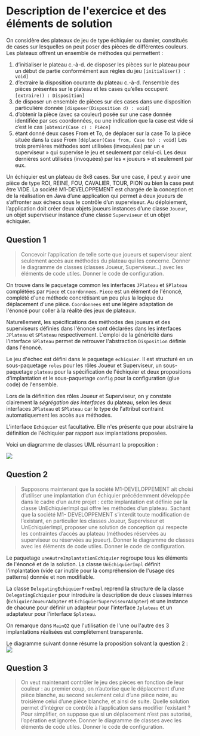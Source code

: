 # Description de l'exercice et des éléments de solution

On considère des plateaux de jeu de type échiquier ou damier, constitués de cases sur lesquelles on peut poser des pièces de différentes couleurs. Les plateaux offrent un ensemble de méthodes qui permettent :
1. d’initialiser le plateau c.-à-d. de disposer les pièces sur le plateau pour un début de partie conformément aux règles du jeu `[initialiser() : void]`
2. d’extraire la disposition courante du plateau c.-à-d. l’ensemble des pièces présentes sur le plateau et les cases qu’elles occupent `[extraire() : Disposition]`
3. de disposer un ensemble de pièces sur des cases dans une disposition particulière donnée `[disposer(Disposition d) : void]`
4. d’obtenir la pièce (avec sa couleur) posée sur une case donnée identifiée par ses coordonnées, ou une indication que la case est vide si c’est le cas `[obtenir(Case c) : Pièce]`
5. étant donné deux cases From et To, de déplacer sur la case To la pièce située dans la case From `[déplacer(Case from, Case to) : void]`
Les trois premières méthodes sont utilisées (invoquées) par un « superviseur » qui supervise le jeu et seulement par celui-ci. Les deux dernières sont utilisées (invoquées) par les « joueurs » et seulement par eux.
        
Un échiquier est un plateau de 8x8 cases. Sur une case, il peut y avoir une pièce de type ROI, REINE, FOU, CAVALIER, TOUR, PION ou bien la case peut être VIDE.
La société M1-DEVELOPPEMENT est chargée de la conception et de la réalisation en Java d’une application qui permet à deux joueurs de s’affronter aux échecs sous le contrôle d’un superviseur. Au déploiement, l’application doit créer deux objets joueurs instances d’une classe `Joueur`, un objet superviseur instance d’une classe `Superviseur` et un objet échiquier.

## Question 1

> Concevoir l’application de telle sorte que joueurs et superviseur aient seulement accès aux méthodes du plateau qui les concerne. Donner le diagramme de classes (classes Joueur, Superviseur...) avec les éléments de code utiles. Donner le code de configuration.


On trouve dans le paquetage common les interfaces `JPlateau` et `SPlateau` complétées par `Piece` et `Coordonnees`. `Piece` est un élément de l'énoncé, complété d'une méthode concrétisant un peu plus la logique du déplacement d'une pièce. `Coordonnees` est une légère adaptation de l'énoncé pour coller à la réalité des jeux de plateaux.

Naturellement, les spécifications des méthodes des joueurs et des superviseurs définies dans l'énoncé sont déclarées dans les interfaces `JPlateau` et `SPlateau` respectivement. L'emploi de la généricité dans l'interface `SPlateau` permet de retrouver l'abstraction `Disposition` définie dans l'énoncé.

Le jeu d'échec est défini dans le paquetage `echiquier`. Il est structuré en un sous-paquetage `roles` pour les rôles Joueur et Superviseur, un sous-paquetage `plateau` pour la spécification de l'échiquier et deux propositions d'implantation et le sous-paquetage `config` pour la configuration (glue code) de l'ensemble.

Lors de la définition des rôles Joueur et Superviseur, on y constate clairement la *ségrégation des interfaces* du plateau, selon les deux interfaces `JPlateau` et `SPlateau` car le type de l'attribut contraint automatiquement les accès aux méthodes.

L'interface `Echiquier` est facultative. Elle n'es présente que pour abstraire la définition de l'échiquier par rapport aux implantations proposées. 

Voici un diagramme de classes UML résumant la proposition : 

![](https://www.plantuml.com/plantuml/png/ZPBDJiCm48JFyLEiUYfIMy4PL1Mr79fJfJw1Qs_B2iSRrdQ5WBux-Ic9EO2uH3kPx3UJnAiGjSHKEHLUoDTQT0N6wH0UOnGwf8XRmtvFxmYtIf6FA4Tj47Q4pVL35GTcXzh3MJkokC7QDNQ5FaxNp6BPUyG0H-5g1lcTo3Vtwf8ZovtJ4NLggJsU3n4zoG-I6US6K9oPBDW-LVuHMQXB5hdF8ZiIUOga7OK6jg5GSsWqUx3ZtAQksJaqhNhecYu1y2sA9i7fsAhR-HEKTtaop_IQ2AL5eRTX-22ph6UXYa6SC7xFNMgP6MLcN5JtHw7aX4dWglQfHZbJm2HANQtvV0cJEvZN_N9J2KsO34NKkFFRiqDLjQrgrnq4ygVntHQBpoKCKgtGs_RmVG40)

## Question 2

> Supposons maintenant que la société M1-DEVELOPPEMENT ait choisi d’utiliser une implantation d’un échiquier précédemment développée dans le cadre d’un autre projet : cette implantation est définie par la classe UnEchiquierImpl qui offre les méthodes d’un plateau. Sachant que la société M1- DEVELOPPEMENT s’interdit toute modification de l’existant, en particulier les classes Joueur, Superviseur et UnEchiquierImpl, proposer une solution de conception qui respecte les contraintes d’accès au plateau (méthodes réservées au superviseur ou réservées au joueur). Donner le diagramme de classes avec les éléments de code utiles. Donner le code de configuration.

Le paquetage `uneAutreImplantationEchiquier` regroupe tous les éléments de l'énoncé et de la solution. La classe `UnEchiquierImpl` définit l'implantation (vide car inutile pour la compréhension de l'usage des patterns) donnée et non modifiable.

La classe `DelegatingEchiquierFromImpl` reprend la structure de la classe `DelegatingEchiquier` pour introduire la description de deux classes internes (`EchiquierJoueurAdapter` et `EchiquierSuperviseurAdapter`) et une instance de chacune pour définir un adapteur pour l'interface `Jplateau` et un adaptateur pour l'interface `Splateau`.

On remarque dans `MainQ2` que l'utilisation de l'une ou l'autre des 3 implantations réalisées est complètement transparente.

Le diagramme suivant donne résume la proposition solvant la question 2 :
![](//www.plantuml.com/plantuml/png/dLHDRzim33rRluB8gOEROZjl25gqEzId0i5-W2ApBJ5PyYWg6BRblyyVBYCWMvVr9ehYUu_aiw-JM9RSUPE-KkWjsmwSjodTY33jik2zYs5BFn3U6qD1a1-jGtWWT0W_JRMBqQCDiBUUMhp3tW_f3eDStCR8RGm1CS4Zn-uIoXk9xpwQGmdPF7WhQFE8EiF7dM0WBf707Sy3GBMFr48xi_8Pb9Kv59HRfLoGA92GzPG6i3jAVKn370Eqn_F8UXkzHpT6doQb6m3yBco9yK9LpJMl0fLQFhjd-fO9UOJ2q2OTo6MXipAL1ayeB-U9jIaIJP4uc6cZqCICcM69jhb7tbF2pCOigVLw0wiFiExdua4IkhHI8KPh_lfMfPhxhlUJ4IWy7Nkxklgr0GtDekLBqAknR5n7hVkOUgjFHZvFt2rfdRWLzpnVgOSiXU9H5_SuJsKXL-gYkvlMze8CzD94qiPKtBbcgV_bblfSkvnARcB-izgcL7lsrrJ_x-SqIdfbVceIcuLH7wvE5cxAZjvIVusX7VzYlm40)

## Question 3

> On veut maintenant contrôler le jeu des pièces en fonction de leur couleur : au premier coup, on n’autorise que le déplacement d’une pièce blanche, au second seulement celui d’une pièce noire, au troisième celui d’une pièce blanche, et ainsi de suite. Quelle solution permet d’intégrer ce contrôle à l’application sans modifier l’existant ? Pour simplifier, on suppose que si un déplacement n’est pas autorisé, l’opération est ignorée. Donner le diagramme de classes avec les éléments de code utiles. Donner le code de configuration.